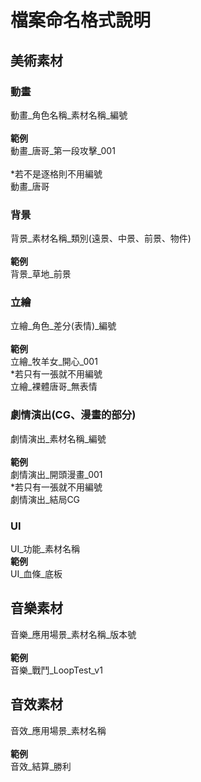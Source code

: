 # 檔案命名格式說明
## 美術素材
### 動畫
動畫_角色名稱_素材名稱_編號\
\
**範例**\
動畫_唐哥_第一段攻擊_001\
\
\*若不是逐格則不用編號\
動畫_唐哥
### 背景
背景_素材名稱_類別(遠景、中景、前景、物件)\
\
**範例**\
背景_草地_前景
### 立繪
立繪_角色_差分(表情)_編號\
\
**範例**\
立繪_牧羊女_開心_001
\
\*若只有一張就不用編號\
立繪_裸體唐哥_無表情
### 劇情演出(CG、漫畫的部分)
劇情演出_素材名稱_編號\
\
**範例**\
劇情演出_開頭漫畫_001
\
\*若只有一張就不用編號\
劇情演出_結局CG
### UI
UI_功能_素材名稱\
**範例**\
UI_血條_底板
## 音樂素材
音樂_應用場景_素材名稱_版本號\
\
**範例**\
音樂_戰鬥_LoopTest_v1
## 音效素材
音效_應用場景_素材名稱\
\
**範例**\
音效_結算_勝利
